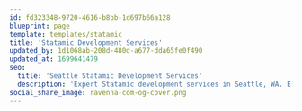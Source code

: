 ```yaml
---
id: fd323348-9720-4616-b8bb-1d697b66a128
blueprint: page
template: templates/statamic
title: 'Statamic Development Services'
updated_by: 1d1068ab-208d-480d-a677-dda65fe0f490
updated_at: 1699641479
seo:
  title: 'Seattle Statamic Development Services'
  description: 'Expert Statamic development services in Seattle, WA. Elevate your web presence with our custom, efficient Statamic CMS solutions tailored to your needs.'
social_share_image: ravenna-com-og-cover.png
---
```

